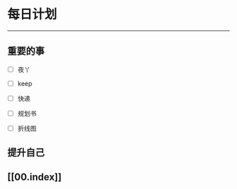 
# 每日计划
---
## 重要的事

- [ ]    夜丫
- [ ]   keep
- [ ]  快递
- [ ]  规划书
- [ ] 折线图



## 提升自己

  



## [[00.index]]










